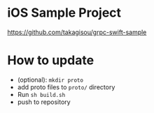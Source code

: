 # iOS Sample Project
https://github.com/takagisou/grpc-swift-sample

# How to update

- (optional): `mkdir proto`
- add proto files to `proto/` directory
- Run `sh build.sh`
- push to repository
